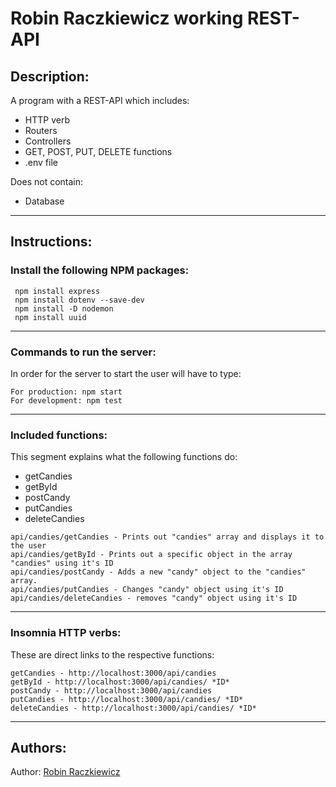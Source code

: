 # Robin Raczkiewicz working REST-API

## Description:

A program with a REST-API which includes:

* HTTP verb
* Routers
* Controllers
* GET, POST, PUT, DELETE functions
* .env file

Does not contain:
* Database

---
## Instructions:

### Install the following NPM packages:
``` 
 npm install express 
 npm install dotenv --save-dev
 npm install -D nodemon
 npm install uuid
``` 
---
### Commands to run the server:

In order for the server to start the user will have to type:

```
For production: npm start
For development: npm test
```
---

### Included functions:

This segment explains what the following functions do:
* getCandies
* getById
* postCandy
* putCandies
* deleteCandies

```
api/candies/getCandies - Prints out "candies" array and displays it to the user
api/candies/getById - Prints out a specific object in the array "candies" using it's ID
api/candies/postCandy - Adds a new "candy" object to the "candies" array.
api/candies/putCandies - Changes "candy" object using it's ID
api/candies/deleteCandies - removes "candy" object using it's ID
```
---
### Insomnia HTTP verbs:
These are direct links to the respective functions:
```
getCandies - http://localhost:3000/api/candies
getById - http://localhost:3000/api/candies/ *ID*
postCandy - http://localhost:3000/api/candies
putCandies - http://localhost:3000/api/candies/ *ID*
deleteCandies - http://localhost:3000/api/candies/ *ID*
```
---
## Authors:
 Author: [Robin Raczkiewicz](https://github.com/Robinrac) <br />
